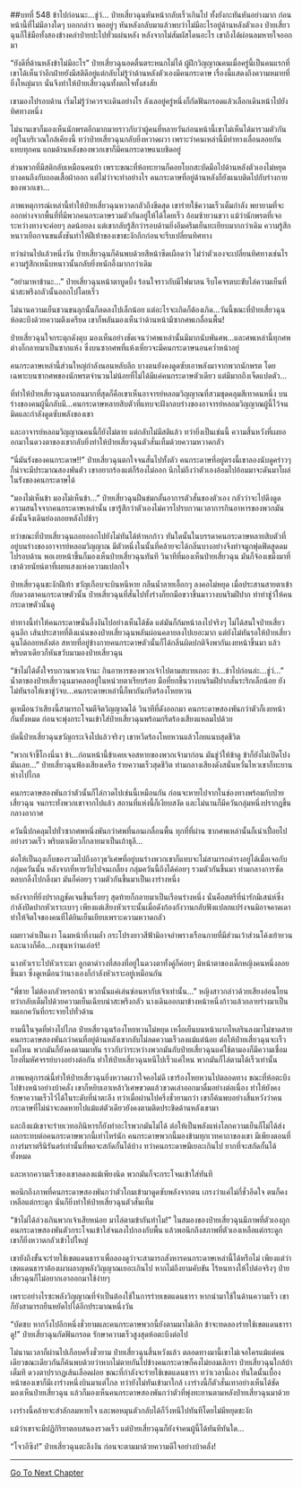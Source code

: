 ##บทที่ 548 ข้าไปก่อนนะ...ชู่ว์...
ป๋ายเสี่ยวฉุนหันหน้ากลับเร็วเกินไป ทั้งยังกะทันหันอย่างมาก ก่อนหน้านี้ที่ไม่มีลางใดๆ บอกกล่าว พออยู่ๆ หันหลังกลับมาแล้วพบว่าไม่มีอะไรอยู่ด้านหลังตัวเอง ป๋ายเสี่ยวฉุนก็ใช้มือทั้งสองข้างคลำป่ายปะไปทั่วแผ่นหลัง หลังจากไม่สัมผัสโดนอะไร เขาถึงได้ผ่อนลมหายใจออกมา

“ยังดีที่ด้านหลังข้าไม่มีอะไร” ป๋ายเสี่ยวฉุนอดตื่นตระหนกไม่ได้ ผู้ฝึกวิญญาณคนเมื่อครู่นี้เป็นคนแรกที่เขาได้เห็นว่าอีกฝ่ายยังมีสติดีอยู่แต่กลับไม่รู้ว่าด้านหลังตัวเองมีคนกระดาษ เรื่องนี้แสดงถึงความหมายที่ยิ่งใหญ่มาก นั่นจึงทำให้ป๋ายเสี่ยวฉุนทั้งตกใจทั้งสงสัย

เขามองไปรอบด้าน เริ่มไม่รู้ว่าควรจะเดินอย่างไร ลังเลอยู่ครู่หนึ่งก็กัดฟันกรอดแล้วเลือกเดินหน้าไปยังทิศทางหนึ่ง

ไม่นานเขาก็มองเห็นนักพรตอีกมากมายราวกับว่าผู้คนที่หลายวันก่อนหน้านี้เขาไม่เห็นได้มารวมตัวกันอยู่ในบริเวณใกล้เคียงนี้ ทว่าป๋ายเสี่ยวฉุนกลับยิ่งหวาดผวา เพราะว่าคนเหล่านี้มีท่าทางเลื่อนลอยกันแทบทุกคน แถมด้านหลังของพวกเขาก็มีคนกระดาษแนบชิดอยู่

ส่วนพวกที่มีสติกลับเหมือนคนบ้า เพราะขณะที่ห้อทะยานก็คอยโบกสะบัดมือไปด้านหลังตัวเองไม่หยุด บางคนถึงกับถอดเสื้อผ้าออก แต่ไม่ว่าจะทำอย่างไร คนกระดาษที่อยู่ด้านหลังก็ยังแนบติดไปกับร่างกายของพวกเขา...

ภาพเหตุการณ์เหล่านี้ทำให้ป๋ายเสี่ยวฉุนหวาดกลัวถึงขีดสุด เขาร่ายใช้ความเร็วเต็มกำลัง พยายามที่จะออกห่างจากพื้นที่ที่มีพวกคนกระดาษรวมตัวกันอยู่ให้ได้โดยเร็ว อ้อมซ้ายวนขวา แม้ว่านักพรตที่เจอระหว่างทางจะค่อยๆ ลดน้อยลง แต่เขากลับรู้สึกว่ารอบด้านยิ่งอึมครึมเย็นยะเยียบมากกว่าเดิม ความรู้สึกหนาวเยือกจนขนตั้งชันทำให้ฝีเท้าของเขาชะงักกึกก่อนจะรีบเปลี่ยนทิศทาง

ทว่าผ่านไปแล้วหนึ่งวัน ป๋ายเสี่ยวฉุนก็ค้นพบด้วยสีหน้าซีดเผือดว่า ไม่ว่าตัวเองจะเปลี่ยนทิศทางเช่นไร ความรู้สึกเหน็บหนาวนั้นกลับยิ่งหนักอึ้งมากกว่าเดิม

“อย่ามาหาข้านะ...” ป๋ายเสี่ยวฉุนหน้าตาบูดบึ้ง ร้อนใจราวกับมีไฟมาลน รีบโคจรตบะขับไล่ความเย็นที่น่าสะพรึงกลัวนั้นออกไปโดยเร็ว

ไม่นานความเย็นชวนขนลุกนั้นก็ลดลงไปเล็กน้อย แต่อะไรจะเกิดก็ต้องเกิด...วันนี้ขณะที่ป๋ายเสี่ยวฉุนห้อตะบึงด้วยความตึงเครียด เขาก็พลันมองเห็นว่าด้านหน้ามีซากศพเกลื่อนพื้น!

ป๋ายเสี่ยวฉุนใจกระตุกดังตุบ มองเห็นอย่างชัดเจนว่าศพเหล่านั้นมีมากนับพันศพ...และศพเหล่านี้ทุกศพต่างก็กลายมาเป็นซากแห้ง ซึ่งบนซากศพที่แห้งเหี่ยวจะมีคนกระดาษนอนคว่ำหน้าอยู่

คนกระดาษเหล่านี้ส่วนใหญ่กำลังนอนหลับลึก บางตนยังคงดูดซับเอาพลังมาจากพวกนักพรต โดยเฉพาะบนซากศพของนักพรตจำนวนไม่น้อยที่ไม่ได้มีแค่คนกระดาษตัวเดียว แต่มีมากถึงเจ็ดแปดตัว...

ที่ทำให้ป๋ายเสี่ยวฉุนตาถลนมากที่สุดก็คือเขาเห็นอาจารย์หลอมวิญญาณที่สวมชุดคลุมสีเทาคนหนึ่ง บนร่างของคนผู้นี้กลับมี...คนกระดาษหลายสิบตัวที่แทบจะฝังกลบร่างของอาจารย์หลอมวิญญาณผู้นี้ไว้จนมิดและกำลังดูดซับพลังของเขา

และอาจารย์หลอมวิญญาณคนนี้ก็ยังไม่ตาย แต่กลับไม่มีสติแล้ว ทว่ายิ่งเป็นเช่นนี้ ความสิ้นหวังที่เผยออกมาในดวงตาของเขากลับยิ่งทำให้ป๋ายเสี่ยวฉุนตัวสั่นเทิ้มด้วยความหวาดกลัว

“นี่มันรังของคนกระดาษ!!” ป๋ายเสี่ยวฉุนตกใจจนสั่นไปทั้งตัว คนกระดาษที่อยู่ตรงนี้เขาลองนับดูคร่าวๆ ก็น่าจะมีประมาณสองพันตัว เขาอยากร้องแต่ก็ร้องไม่ออก นึกไม่ถึงว่าตัวเองอ้อมไปอ้อมมาจะดันมาโผล่ในรังของคนกระดาษได้

“มองไม่เห็นข้า มองไม่เห็นข้า...” ป๋ายเสี่ยวฉุนฝืนข่มกลั้นอาการตัวสั่นของตัวเอง กลัวว่าจะไปดึงดูดความสนใจจากคนกระดาษเหล่านั้น เขารู้สึกว่าตัวเองไม่ควรไปรบกวนเวลาการกินอาหารของพวกมัน ดังนั้นจึงเดินย่องถอยหลังไปช้าๆ

ทว่าขณะที่ป๋ายเสี่ยวฉุนถอยออกไปยังไม่ทันได้ห้าหกก้าว ทันใดนั้นในบรรดาคนกระดาษหลายสิบตัวที่อยู่บนร่างของอาจารย์หลอมวิญญาณ มีตัวหนึ่งในนั้นที่คล้ายจะได้กลิ่นบางอย่างจึงทำจมูกฟุดฟิดสูดดมไปรอบด้าน พอเงยหน้าขึ้นก็มองเห็นป๋ายเสี่ยวฉุนทันที วินาทีที่มองเห็นป๋ายเสี่ยวฉุน มันก็จ้องเขม็งมาที่เขาด้วยนัยน์ตาที่เผยแสงแห่งความแปลกใจ

ป๋ายเสี่ยวฉุนชะงักฝีเท้า ขวัญเกือบจะบินหนีหาย กลืนน้ำลายเอื้อกๆ ลงคอไม่หยุด เมื่อประสานสายตาเข้ากับดวงตาคนกระดาษตัวนั้น ป๋ายเสี่ยวฉุนที่สั่นไปทั้งร่างก็ยกมือขวาขึ้นมาวางบนริมฝีปาก ทำท่าชู่ว์ให้คนกระดาษตัวนั้นดู

ท่าทางนี้ทำให้คนกระดาษนั่นอึ้งงันไปอย่างเห็นได้ชัด แต่มันก็ก้มหน้าลงไปจริงๆ ไม่ได้สนใจป๋ายเสี่ยวฉุนอีก เส้นประสาทที่ตึงแน่นของป๋ายเสี่ยวฉุนพลันผ่อนคลายลงไปเยอะมาก แต่ยังไม่ทันรอให้ป๋ายเสี่ยวฉุนได้ถอยหลังต่อ สหายที่อยู่ข้างกายคนกระดาษตัวนั้นก็ได้กลิ่นผิดปกติจึงพากันเงยหน้าขึ้นมา แล้วพริบตาเดียวก็หันขวับมามองป๋ายเสี่ยวฉุน

“ข้าไม่ได้ตั้งใจรบกวนพวกเจ้านะ กินอาหารของพวกเจ้าไปตามสบายเถอะ ข้า...ข้าไปก่อนล่ะ...ชู่ว์...” น้ำตาของป๋ายเสี่ยวฉุนมาคลออยู่ในหน่วยตาเรียบร้อย มือที่ยกขึ้นวางบนริมฝีปากสั่นระริกเล็กน้อย ยังไม่ทันรอให้เขาชู่ว์จบ...คนกระดาษเหล่านี้ก็พากันกรีดร้องโหยหวน

ดูเหมือนว่าเสียงนี้สามารถโจมตีจิตวิญญาณได้ วินาทีที่ดังออกมา คนกระดาษสองพันกว่าตัวก็เงยหน้ากันทั้งหมด ก่อนจะพุ่งกระโจนเข้าใส่ป๋ายเสี่ยวฉุนพร้อมกรีดร้องเสียงแหลมไปด้วย

บัดนี้ป๋ายเสี่ยวฉุนขวัญกระเจิงไปแล้วจริงๆ เขาหวีดร้องโหยหวนแล้วโกยแนบสุดชีวิต

“พวกเจ้าขี้โกงนี่นา ข้า...ก่อนหน้านี้ข้าเคยเจอสหายของพวกเจ้ามาก่อน มันชู่ว์ให้ข้าดู ข้าก็ยังไม่เปิดโปงมันเลย...” ป๋ายเสี่ยวฉุนฟ้องเสียงเครือ ร่ายความเร็วสุดชีวิต ท่ามกลางเสียงดังสนั่นหวั่นไหวเขาก็ทะยานห่างไปไกล

คนกระดาษสองพันกว่าตัวนั้นก็ไล่กวดไปเช่นนี้เหมือนกัน ก่อนจะหายไปจากในช่องทางพร้อมกับป๋ายเสี่ยวฉุน จนกระทั่งพวกเขาจากไปแล้ว สถานที่แห่งนี้ก็เงียบสงัด และไม่นานก็มีควันกลุ่มหนึ่งปรากฏขึ้นกลางอากาศ

ควันนี้ปกคลุมไปทั่วซากศพหนึ่งพันกว่าศพที่นอนเกลื่อนพื้น ทุกที่ที่ผ่าน ซากศพเหล่านั้นก็เน่าเปื่อยไปอย่างรวดเร็ว พริบตาเดียวก็กลายมาเป็นเถ้าธุลี...

ต่อให้เป็นถุงเก็บของรวมไปถึงอาวุธวิเศษที่อยู่บนร่างพวกเขาก็แทบจะไม่สามารถดำรงอยู่ได้เมื่อเจอกับกลุ่มควันนั้น หลังจากที่หายวับไปจนเกลี้ยง กลุ่มควันนี้ถึงได้ค่อยๆ รวมตัวกันขึ้นมา ท่ามกลางการซัดตลบกลิ้งไปกลิ้งมา มันก็ค่อยๆ รวมตัวกันขึ้นมาเป็นเงาร่างหนึ่ง

หลังจากที่ยิ่งปรากฏชัดเจนขึ้นเรื่อยๆ สุดท้ายก็กลายมาเป็นเรือนร่างหนึ่ง นั่นคือสตรีที่น่ารักมีเสน่ห์ซึ่งกำลังปิดปากหัวเราะเบาๆ เพียงแต่เสียงหัวเราะนั้นเมื่อดังก้องกังวานกลับฟังแปลกแปร่งจนมิอาจคาดเดา ทำให้จิตใจของคนที่ได้ยินเย็นเยียบเพราะความหวาดกลัว

ผมยาวดำเป็นเงา โฉมหน้าที่งามล้ำ กระโปรงยาวสีฟ้ามิอาจอำพรางเรือนกายที่มีส่วนเว้าส่วนโค้งเย้ายวน และนางก็คือ...กงซุนหว่านเอ๋อร์!

นางหัวเราะไปหัวเราะมา ลูกตาดำวงที่สองที่อยู่ในดวงตาทั้งคู่ก็ค่อยๆ มีหน้าตาของเด็กหญิงคนหนึ่งลอยขึ้นมา ซึ่งดูเหมือนว่านางเองก็กำลังหัวเราะอยู่เหมือนกัน

“พี่ชาย ไม่ต้องกลัวหรอกน้า พวกนั้นแค่เล่นซ่อนหากับเจ้าเท่านั้น...” หญิงสาวกล่าวด้วยเสียงอ่อนโยนทว่ากลับเต็มไปด้วยความเย็นเฉียบน่าสะพรึงกลัว นางเดินออกมาข้างหน้าหนึ่งก้าวแล้วกลายร่างมาเป็นหมอกควันที่กระจายไปทั่วด้าน

ยามนี้ในจุดที่ห่างไปไกล ป๋ายเสี่ยวฉุนร้องโหยหวนไม่หยุด เหงื่อเย็นบนหน้าผากไหลรินลงมาไม่ขาดสาย คนกระดาษสองพันกว่าคนที่อยู่ด้านหลังเขากลับไม่ลดความเร็วลงแม้แต่น้อย ต่อให้ป๋ายเสี่ยวฉุนจะเร็วแค่ไหน พวกมันก็ยังคงตามมาทัน ราวกับว่าระหว่างพวกมันกับป๋ายเสี่ยวฉุนแค่ใช้ตามองก็มีความเชื่อมโยงที่มหัศจรรย์บางอย่างต่อกัน ทำให้ป๋ายเสี่ยวฉุนหนีไปเร็วแค่ไหน พวกมันก็ไล่ตามได้เร็วเท่านั้น

ภาพเหตุการณ์นี้ทำให้ป๋ายเสี่ยวฉุนยิ่งหวาดผวาใจคอไม่ดี เขาร้องโหยหวนไปตลอดทาง ขณะที่ห้อตะบึงไปข้างหน้าอย่างบ้าคลั่ง เขาก็หยิบเอาเหล้าวิเศษขวดแล้วขวดเล่าออกมาดื่มอย่างต่อเนื่อง ทำให้ยังคงรักษาความเร็วไว้ได้ในระดับที่น่าตะลึง ทว่าเมื่อผ่านไปครึ่งชั่วยามกว่า เขาก็ค้นพบอย่างสิ้นหวังว่าคนกระดาษที่ไม่น่าจะลดหายไปแม้แต่ตัวเดียวยังคงตามติดประชิดด้านหลังเขามา

และถึงแม้เขาจะร่ายเวทอภินิหารก็ยังทำอะไรพวกมันไม่ได้ ต่อให้เป็นพลังแห่งโลกความเย็นก็ไม่ได้ส่งผลกระทบต่อคนกระดาษพวกนี้เท่าไหร่นัก คนกระดาษพวกนี้มองข้ามทุกเวทคาถาของเขา มีเพียงตอนที่กางร่มราตรีนิรันดร์เท่านั้นที่พอจะสกัดกั้นได้บ้าง ทว่าคนกระดาษมีเยอะเกินไป ยากที่จะสกัดกั้นได้ทั้งหมด

และหากความเร็วของเขาลดลงแม้เพียงนิด พวกมันก็จะกระโจนเข้าใส่ทันที

พอนึกถึงภาพที่คนกระดาษสองพันกว่าตัวโถมเข้ามาดูดซับพลังจากตน เกรงว่าแค่ไม่กี่ชั่วอึดใจ ตนก็คงเหลือแต่กระดูก นั่นก็ยิ่งทำให้ป๋ายเสี่ยวฉุนตัวสั่นเทิ้ม

“ข้าไม่ได้ล่วงเกินพวกเจ้าเสียหน่อย มาไล่ตามข้ากันทำไม!” ในสมองของป๋ายเสี่ยวฉุนมีภาพที่ตัวเองถูกคนกระดาษสองพันตัวกระโจนเข้าใส่จนลงไปกองกับพื้น แล้วพอนึกถึงสภาพที่ตัวเองเหลือแต่กระดูก เขาก็ยิ่งหวาดกลัวเข้าไปใหญ่

เขายังถึงขั้นจะร่ายใช้เขตแดนธาราเพื่อลองดูว่าจะสามารถสังหารคนกระดาษเหล่านี้ได้หรือไม่ เพียงแต่ว่าเขตแดนธาราต้องเผาผลาญพลังวิญญาณเยอะเกินไป หากไม่ถึงยามคับขัน ไร้หนทางให้ไปต่อจริงๆ ป๋ายเสี่ยวฉุนก็ไม่อยากเอาออกมาใช้ง่ายๆ

เพราะอย่างไรซะพลังวิญญาณที่จำเป็นต้องใช้ในการร่ายเขตแดนธารา หากนำมาใช้ในด้านความเร็ว เขาก็ยังสามารถยืนหยัดไปได้อีกประมาณหนึ่งวัน

“บัดซบ หากวิ่งไปอีกหนึ่งชั่วยามและคนกระดาษพวกนี้ยังตามมาไม่เลิก ข้าจะทดลองร่ายใช้เขตแดนธาราดู!” ป๋ายเสี่ยวฉุนกัดฟันกรอด รักษาความเร็วสูงสุดห้อตะบึงต่อไป

ไม่นานเวลาก็ผ่านไปเกือบครึ่งชั่วยาม ป๋ายเสี่ยวฉุนสิ้นหวังแล้ว ตลอดทางมานี้เขาไม่เจอใครแม้แต่คนเดียวขณะเดียวกันก็ค้นพบด้วยว่าหากไม่ตายกันไปข้างคนกระดาษก็คงไม่ยอมเลิกรา ป๋ายเสี่ยวฉุนใกล้บ้าเต็มที ดวงตาปรากฏเส้นเลือดฝอย ขณะที่กำลังจะร่ายใช้เขตแดนธารา ทว่าเวลานี้เอง ทันใดนั้นเบื้องหน้าของเขาก็มีเงาร่างหนึ่งบินมาแต่ไกล ทว่ายังไม่ทันเข้ามาใกล้ เงาร่างนี้ก็ตัวสั่นเทาอย่างเห็นได้ชัด มองเห็นป๋ายเสี่ยวฉุน แล้วก็มองเห็นคนกระดาษสองพันกว่าตัวที่พุ่งทะยานตามหลังป๋ายเสี่ยวฉุนมาด้วย

เงาร่างนี้คล้ายจะสำลักลมหายใจ และพอหมุนตัวกลับได้ก็วิ่งหนีไปทันทีโดยไม่มีหยุดชะงัก

แม้ว่าเขาจะมีปฏิกิริยาตอบสนองรวดเร็ว แต่ป๋ายเสี่ยวฉุนก็ยังจำคนผู้นี้ได้ทันทีทันใด...

“โจวอีซิง!” ป๋ายเสี่ยวฉุนตะลึงงัน ก่อนจะตามมาด้วยความดีใจอย่างบ้าคลั่ง!

------


[Go To Next Chapter]( ./171.md)